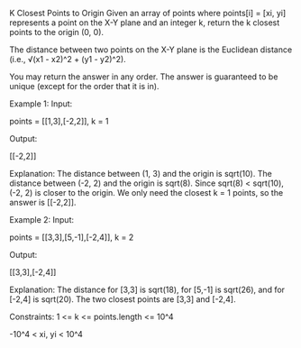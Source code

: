 K Closest Points to Origin
Given an array of points where points[i] = [xi, yi] represents a point on the X-Y plane and an integer k, return the k closest points to the origin (0, 0).

The distance between two points on the X-Y plane is the Euclidean distance (i.e., √(x1 - x2)^2 + (y1 - y2)^2).

You may return the answer in any order. The answer is guaranteed to be unique (except for the order that it is in).

Example 1:
Input:

points = [[1,3],[-2,2]], k = 1

Output:

[[-2,2]]

Explanation:
The distance between (1, 3) and the origin is sqrt(10).
The distance between (-2, 2) and the origin is sqrt(8).
Since sqrt(8) < sqrt(10), (-2, 2) is closer to the origin.
We only need the closest k = 1 points, so the answer is [[-2,2]].

Example 2:
Input:

points = [[3,3],[5,-1],[-2,4]], k = 2

Output:

[[3,3],[-2,4]]

Explanation: The distance for [3,3] is sqrt(18), for [5,-1] is sqrt(26), and for [-2,4] is sqrt(20). The two closest points are [3,3] and [-2,4].

Constraints:
1 <= k <= points.length <= 10^4

-10^4 < xi, yi < 10^4
